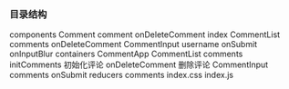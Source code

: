### 目录结构
components
    Comment
        comment
        onDeleteComment
        index
    CommentList
        comments
        onDeleteComment
    CommentInput
        username
        onSubmit
        onInputBlur
containers
    CommentApp
    CommentList
        comments
        initComments    初始化评论
        onDeleteComment   删除评论
    CommentInput
        comments
        onSubmit
reducers
    comments
index.css
index.js